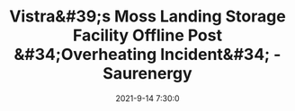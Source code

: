 ---
"title": "Vistra&amp;#39;s Moss Landing Storage Facility Offline Post &amp;#34;Overheating Incident&amp;#34; - Saurenergy"
"date": "2021-9-14 7:30:0"
"feed_name": "GOOGLENEWSCONSTRUCTION"
"feed_website": "https://news.google.com/search?q=construction%2Bincident&hl=en-US&gl=US&ceid=US:en"
"feed_rss": "https://news.google.com/rss/search?q=construction%2Bincident&hl=en-US&gl=US&ceid=US:en"
"link": "https://www.saurenergy.com/solar-energy-news/vistras-moss-landing-storage-facility-offline-post-overheating-incident"
"file": "_posts/2021-1-1-06156337c62625589885334d4c7be9a75553fdfd.md"
"accident": "1"
"drilling": "1"
---